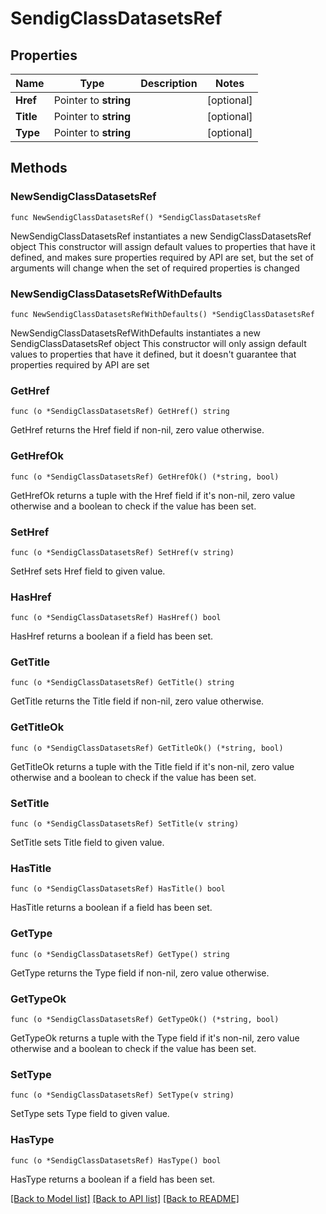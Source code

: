 # SendigClassDatasetsRef

## Properties

Name | Type | Description | Notes
------------ | ------------- | ------------- | -------------
**Href** | Pointer to **string** |  | [optional] 
**Title** | Pointer to **string** |  | [optional] 
**Type** | Pointer to **string** |  | [optional] 

## Methods

### NewSendigClassDatasetsRef

`func NewSendigClassDatasetsRef() *SendigClassDatasetsRef`

NewSendigClassDatasetsRef instantiates a new SendigClassDatasetsRef object
This constructor will assign default values to properties that have it defined,
and makes sure properties required by API are set, but the set of arguments
will change when the set of required properties is changed

### NewSendigClassDatasetsRefWithDefaults

`func NewSendigClassDatasetsRefWithDefaults() *SendigClassDatasetsRef`

NewSendigClassDatasetsRefWithDefaults instantiates a new SendigClassDatasetsRef object
This constructor will only assign default values to properties that have it defined,
but it doesn't guarantee that properties required by API are set

### GetHref

`func (o *SendigClassDatasetsRef) GetHref() string`

GetHref returns the Href field if non-nil, zero value otherwise.

### GetHrefOk

`func (o *SendigClassDatasetsRef) GetHrefOk() (*string, bool)`

GetHrefOk returns a tuple with the Href field if it's non-nil, zero value otherwise
and a boolean to check if the value has been set.

### SetHref

`func (o *SendigClassDatasetsRef) SetHref(v string)`

SetHref sets Href field to given value.

### HasHref

`func (o *SendigClassDatasetsRef) HasHref() bool`

HasHref returns a boolean if a field has been set.

### GetTitle

`func (o *SendigClassDatasetsRef) GetTitle() string`

GetTitle returns the Title field if non-nil, zero value otherwise.

### GetTitleOk

`func (o *SendigClassDatasetsRef) GetTitleOk() (*string, bool)`

GetTitleOk returns a tuple with the Title field if it's non-nil, zero value otherwise
and a boolean to check if the value has been set.

### SetTitle

`func (o *SendigClassDatasetsRef) SetTitle(v string)`

SetTitle sets Title field to given value.

### HasTitle

`func (o *SendigClassDatasetsRef) HasTitle() bool`

HasTitle returns a boolean if a field has been set.

### GetType

`func (o *SendigClassDatasetsRef) GetType() string`

GetType returns the Type field if non-nil, zero value otherwise.

### GetTypeOk

`func (o *SendigClassDatasetsRef) GetTypeOk() (*string, bool)`

GetTypeOk returns a tuple with the Type field if it's non-nil, zero value otherwise
and a boolean to check if the value has been set.

### SetType

`func (o *SendigClassDatasetsRef) SetType(v string)`

SetType sets Type field to given value.

### HasType

`func (o *SendigClassDatasetsRef) HasType() bool`

HasType returns a boolean if a field has been set.


[[Back to Model list]](../README.md#documentation-for-models) [[Back to API list]](../README.md#documentation-for-api-endpoints) [[Back to README]](../README.md)


